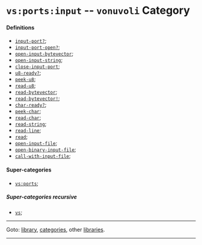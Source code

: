 

<a id='category__vonuvoli__vs_3a_ports_3a_input'></a>

# `vs:ports:input` -- `vonuvoli` Category


<a id='category__vonuvoli__vs_3a_ports_3a_input__definitions'></a>

#### Definitions

 * [`input-port?`](../../r7rs/definitions/input-port_3f.md#definition__r7rs__input-port_3f);
 * [`input-port-open?`](../../r7rs/definitions/input-port-open_3f.md#definition__r7rs__input-port-open_3f);
 * [`open-input-bytevector`](../../r7rs/definitions/open-input-bytevector.md#definition__r7rs__open-input-bytevector);
 * [`open-input-string`](../../r7rs/definitions/open-input-string.md#definition__r7rs__open-input-string);
 * [`close-input-port`](../../r7rs/definitions/close-input-port.md#definition__r7rs__close-input-port);
 * [`u8-ready?`](../../r7rs/definitions/u8-ready_3f.md#definition__r7rs__u8-ready_3f);
 * [`peek-u8`](../../r7rs/definitions/peek-u8.md#definition__r7rs__peek-u8);
 * [`read-u8`](../../r7rs/definitions/read-u8.md#definition__r7rs__read-u8);
 * [`read-bytevector`](../../r7rs/definitions/read-bytevector.md#definition__r7rs__read-bytevector);
 * [`read-bytevector!`](../../r7rs/definitions/read-bytevector_21.md#definition__r7rs__read-bytevector_21);
 * [`char-ready?`](../../r7rs/definitions/char-ready_3f.md#definition__r7rs__char-ready_3f);
 * [`peek-char`](../../r7rs/definitions/peek-char.md#definition__r7rs__peek-char);
 * [`read-char`](../../r7rs/definitions/read-char.md#definition__r7rs__read-char);
 * [`read-string`](../../r7rs/definitions/read-string.md#definition__r7rs__read-string);
 * [`read-line`](../../r7rs/definitions/read-line.md#definition__r7rs__read-line);
 * [`read`](../../r7rs/definitions/read.md#definition__r7rs__read);
 * [`open-input-file`](../../r7rs/definitions/open-input-file.md#definition__r7rs__open-input-file);
 * [`open-binary-input-file`](../../r7rs/definitions/open-binary-input-file.md#definition__r7rs__open-binary-input-file);
 * [`call-with-input-file`](../../r7rs/definitions/call-with-input-file.md#definition__r7rs__call-with-input-file);


<a id='category__vonuvoli__vs_3a_ports_3a_input__super-categories'></a>

#### Super-categories

 * [`vs:ports`](../../vonuvoli/categories/vs_3a_ports.md#category__vonuvoli__vs_3a_ports);


<a id='category__vonuvoli__vs_3a_ports_3a_input__super-categories-recursive'></a>

##### Super-categories recursive

 * [`vs`](../../vonuvoli/categories/vs.md#category__vonuvoli__vs);

----

Goto: [library](../../vonuvoli/_index.md#library__vonuvoli), [categories](../../vonuvoli/categories/_index.md#toc__vonuvoli__categories), other [libraries](../../_libraries.md#toc__libraries).

----

